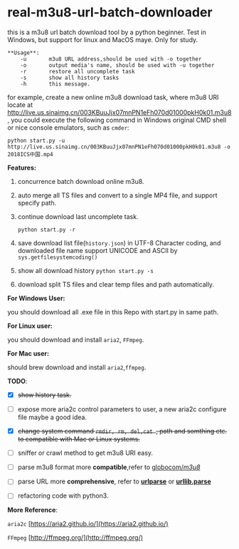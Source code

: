 # real-m3u8-url-batch-downloader
this is a  m3u8 url batch download tool by a  python beginner.  Test in Windows, but support for linux and MacOS maye. Only for study.

```
**Usage**:
    -u       m3u8 URL address,should be used with -o together
    -o       output media's name, should be used with -u together
    -r       restore all uncomplete task
    -s       show all history tasks
    -h       this message.
```

for example, create a new online m3u8 download task, where m3u8 URI locate at http://live.us.sinaimg.cn/003KBuuJjx07mnPN1eFh070d01000pkH0k01.m3u8 , you could execute the following command in Windows original CMD shell or  nice console emulators, such as `cmder`:

`python start.py -u http://live.us.sinaimg.cn/003KBuuJjx07mnPN1eFh070d01000pkH0k01.m3u8 -o 2018ICS中国.mp4`



**Features:**

1. concurrence batch download online m3u8.

2. auto merge all TS files and convert to a single MP4 file, and support specify path.

3. continue download last uncomplete task.

   `python start.py -r`

4. save download list file(`history.json`) in UTF-8 Character coding,  and downloaded file name support UNICODE and ASCII by ` sys.getfilesystemcoding()`

5. show all download history
    `python start.py -s`

6. download split TS files and clear temp files and path automatically.



**For Windows User:**

you should download all .exe file in this Repo with start.py in same path.

**For Linux user:**

you should download and install `aria2`,  `FFmpeg`.

**For Mac user:**

should brew download and install `aria2`,`ffmpeg`.



**TODO**:

- [x] <del>show history task.</del>

- [ ] expose more aria2c control parameters to user, a new aria2c configure file maybe a good idea.

- [x] <del>change system command `rmdir, rm, del,cat `, path and somthing etc. to compatible with Mac or Linux systems.</del>

- [ ] sniffer or crawl method to get m3u8 URI easy.

- [ ] parse m3u8 format more **compatible**,refer to [globocom/*m3u8*](https://github.com/globocom/m3u8)

- [ ] parse URL more **comprehensive**,  refer to [**urlparse**](https://docs.python.org/2.7/library/urlparse.html) or [**urllib.parse**](https://docs.python.org/3/library/urllib.parse.html)

- [ ] refactoring  code with python3.

**More Reference**:

`aria2c` [https://aria2.github.io/](https://aria2.github.io/)

`FFmpeg` [http://ffmpeg.org/](http://ffmpeg.org/)


